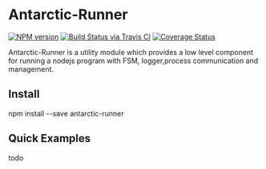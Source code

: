 # Antarctic-Runner

[![NPM version](https://img.shields.io/npm/v/antarctic-runner.svg)](https://www.npmjs.org/package/antarctic-runner)
[![Build Status via Travis CI](https://travis-ci.org/chinajuanbob/runner.svg?branch=master)](https://travis-ci.org/chinajuanbob/runner)
[![Coverage Status](https://coveralls.io/repos/github/chinajuanbob/runner/badge.svg?branch=master)](https://coveralls.io/github/chinajuanbob/runner?branch=master)

Antarctic-Runner is a utility module which provides a low level component for running a nodejs program with FSM, logger,process communication and management.

## Install

npm install --save antarctic-runner

## Quick Examples

todo
